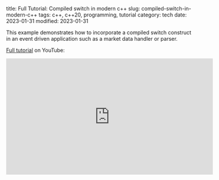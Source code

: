 title: Full Tutorial: Compiled switch in modern c++
slug: compiled-switch-in-modern-c++
tags: c++, c++20, programming, tutorial
category: tech
date: 2023-01-31
modified: 2023-01-31

This example demonstrates how to incorporate a compiled switch construct in an event driven application such as a market data handler or parser.

<script src="https://gist.github.com/jac18281828/21eded4b17edb7e53fced482dfdad990.js"></script>

[Full tutorial](https://youtu.be/uL3ZOptLgrg) on YouTube:

<iframe width="560" height="315" src="https://www.youtube.com/embed/uL3ZOptLgrg" title="YouTube video player" frameborder="0" allow="accelerometer; autoplay; clipboard-write; encrypted-media; gyroscope; picture-in-picture; web-share" allowfullscreen></iframe>


